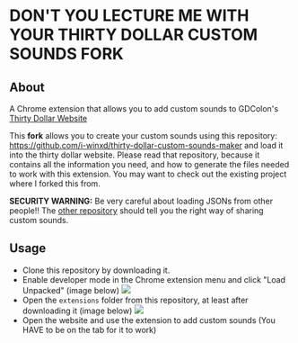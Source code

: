 

# DON'T YOU LECTURE ME WITH YOUR THIRTY DOLLAR CUSTOM SOUNDS FORK
## About
A Chrome extension that allows you to add custom sounds to GDColon's [Thirty Dollar Website](https://thirtydollar.website/)

This **fork** allows you to create your custom sounds using this repository: https://github.com/i-winxd/thirty-dollar-custom-sounds-maker and load it into the thirty dollar website. Please read that repository, because it contains all the information you need, and how to generate the files needed to work with this extension. You may want to check out the existing project where I forked this from.

**SECURITY WARNING:** Be very careful about loading JSONs from other people!! The [other repository](https://github.com/i-winxd/thirty-dollar-custom-sounds-maker) should tell you the right way of sharing custom sounds.

## Usage
 - Clone this repository by downloading it. 
 - Enable developer mode in the Chrome extension menu and click "Load Unpacked" (image below)
![](https://i.imgur.com/PDRahkf.png)
 - Open the `extensions` folder from this repository, at least after downloading it (image below)
 ![](https://i.imgur.com/QqzqbgQ.png)
 - Open the website and use the extension to add custom sounds (You HAVE to be on the tab for it to work)

